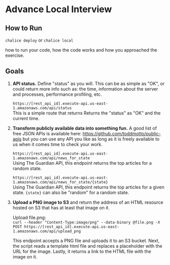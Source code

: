 # Advance Local Interview

## How to Run
`chalice deploy` or `chalice local`

how to run your code, how the code works and how you approached the exercise.

## Goals
1. **API status.** Define "status" as you will. This can be as simple as "OK", or could return more info such as: the time, information about the server and processes, performance profiling, etc.

   `https://[rest_api_id].execute-api.us-east-1.amazonaws.com/api/status`  
   This is a simple route that returns Returns the "status" as "OK" and the current time.

2. **Transform publicly available data into something fun.** A good list of free JSON APIs is available
here: https://github.com/toddmotto/public-apis but you can use any API you like as long as it is freely available to us when it comes time to check your work.

   `https://[rest_api_id].execute-api.us-east-1.amazonaws.com/api/news_for_state`  
   Using The Guardian API, this endpoint returns the top articles for a random state.

   `https://[rest_api_id].execute-api.us-east-1.amazonaws.com/api/news_for_state/{state}`  
   Using The Guardian API, this endpoint returns the top articles for a given state. `{state}` can also be "random" for a random state.

3. **Upload a PNG image to S3** and return the address of an HTML resource hosted on S3 that has at least that image on it.

   Upload file.png:  
   `curl --header "Content-Type:image/png" --data-binary @file.png -X POST https://[rest_api_id].execute-api.us-east-1.amazonaws.com/api/upload_png`

   This endpoint accepts a PNG file and uploads it to an S3 bucket. Next, the script reads a template html file and replaces a placeholder with the URL for the image. Lastly, it returns a link to the HTML file with the image on it.
